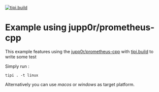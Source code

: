 [![tipi.build](https://github.com/tipi-deps/example-prometheus-cpp/workflows/build/badge.svg)](https://github.com/tipi-deps/example-prometheus-cpp/actions/workflows/ci.yml)

# Example using jupp0r/prometheus-cpp

This example features using the [jupp0r/prometheus-cpp](https://github.com/jupp0r/prometheus-cpp) with [tipi.build](https://tipi.build) to write some test 

Simply run : 

```
tipi . -t linux
```
Alternatively you can use *macos* or *windows* as target platform.

